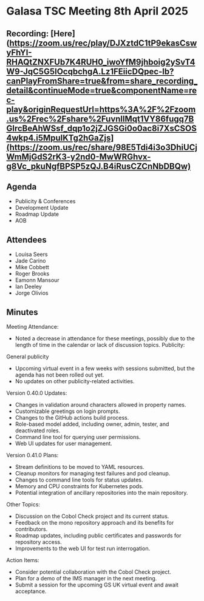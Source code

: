 # Galasa TSC Meeting 8th April 2025

## Recording: [Here](https://zoom.us/rec/play/DJXztdC1tP9ekasCswyFhYI-RHAQtZNXFUb7K4RUH0_iwoYfM9jhboig2ySvT4W9-JqC5G5IOcqbchgA.Lz1FEiicDQpec-lb?canPlayFromShare=true&from=share_recording_detail&continueMode=true&componentName=rec-play&originRequestUrl=https%3A%2F%2Fzoom.us%2Frec%2Fshare%2FuvnllMqt1VY86fugq7BGlrcBeAhWSsf_dqp1o2jZJGSGi0o0ac8i7XsCSOS4wkp4.i5MpuIKTg2hGaZjs](https://zoom.us/rec/share/98E5Tdi4i3o3DhiUCjWmMjGdS2rK3-y2nd0-MwWRGhvx-g8Vc_pkuNgfBPSP5zQJ.B4iRusCZCnNbDBQw)

## Agenda
- Publicity & Conferences
- Development Update
- Roadmap Update
- AOB

## Attendees
* Louisa Seers
* Jade Carino
* Mike Cobbett
* Roger Brooks
* Eamonn Mansour
* Ian Deeley
* Jorge Olivios

## Minutes
Meeting Attendance:
* Noted a decrease in attendance for these meetings, possibly due to the length of time in the calendar or lack of discussion topics.
Publicity:

General publicity
* Upcoming virtual event in a few weeks with sessions submitted, but the agenda has not been rolled out yet.
* No updates on other publicity-related activities.

Version 0.40.0 Updates:
* Changes in validation around characters allowed in property names.
* Customizable greetings on login prompts.
* Changes to the GitHub actions build process.
* Role-based model added, including owner, admin, tester, and deactivated roles.
* Command line tool for querying user permissions.
* Web UI updates for user management.


Version 0.41.0 Plans:
* Stream definitions to be moved to YAML resources.
* Cleanup monitors for managing test failures and pod cleanup.
* Changes to command line tools for status updates.
* Memory and CPU constraints for Kubernetes pods.
* Potential integration of ancillary repositories into the main repository.

Other Topics:
* Discussion on the Cobol Check project and its current status.
* Feedback on the mono repository approach and its benefits for contributors.
* Roadmap updates, including public certificates and passwords for repository access.
* Improvements to the web UI for test run interrogation.

Action Items:
* Consider potential collaboration with the Cobol Check project.
* Plan for a demo of the IMS manager in the next meeting.
* Submit a session for the upcoming GS UK virtual event and await acceptance.

